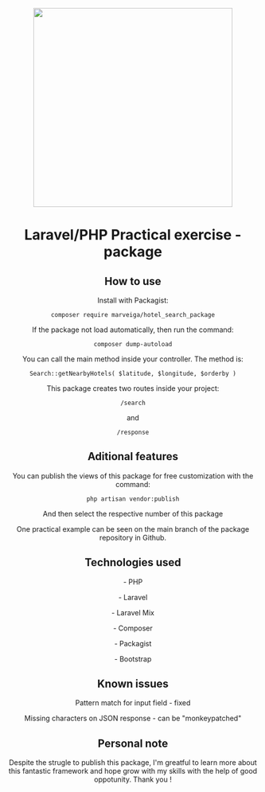 <p align="center"><a href="https://laravel.com" target="_blank"><img src="https://raw.githubusercontent.com/laravel/art/master/logo-lockup/5%20SVG/2%20CMYK/1%20Full%20Color/laravel-logolockup-cmyk-red.svg" width="400"></a></p>

<div align="center">
  <h1>Laravel/PHP Practical exercise - package</h1>
<h2>How to use</h2>
<p> Install with Packagist:</p>
<p> <code> composer require marveiga/hotel_search_package </code> </p> </p>
<p> If the package not load automatically, then run the command:</p>
<p> <code>composer dump-autoload</code> </p>
<p>You can call the main method inside your controller. The method is:</p>
<p> <code>Search::getNearbyHotels( $latitude, $longitude, $orderby )</code> </p>
<p> This package creates two routes inside your project:</p>
<p> <code>/search</code> </p>
and
<p> <code>/response</code> </p>
<h2>Aditional features</h2>
<p> You can publish the views of this package for free customization with the command:</p>
<p> <code>php artisan vendor:publish</code> </p>
<p> And then select the respective number of this package</p>
<p> One practical example can be seen on the main branch of the package repository in Github.</p>
<h2>Technologies used</h2>
<p> - PHP</p>
<p> - Laravel</p>
<p> - Laravel Mix</p>
<p> - Composer</p>
<p> - Packagist</p>
<p> - Bootstrap</p>
<h2>Known issues</h2>
<p> Pattern match for input field - fixed</p>
<p> Missing characters on JSON response - can be "monkeypatched"</p>
<h2>Personal note</h2>
<p>Despite the strugle to publish this package, I'm greatful to learn more about this fantastic framework and hope grow with my skills  with the help of good oppotunity. Thank you ! </p>
</div>
